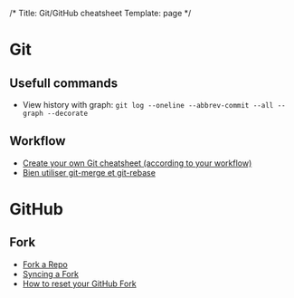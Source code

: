 /*
Title: Git/GitHub cheatsheet
Template: page
*/
# Git
## Usefull commands

* View history with graph: `git log --oneline --abbrev-commit --all --graph --decorate`

## Workflow

* [Create your own Git cheatsheet (according to your workflow)](http://24ways.org/2013/git-for-grownups/)
* [Bien utiliser git-merge et git-rebase](http://www.git-attitude.fr/2014/05/04/bien-utiliser-git-merge-et-rebase/)

# GitHub
## Fork

* [Fork a Repo](https://help.github.com/articles/fork-a-repo)
* [Syncing a Fork](https://help.github.com/articles/syncing-a-fork)
* [How to reset your GitHub Fork](http://scribu.net/blog/resetting-your-github-fork.html)
